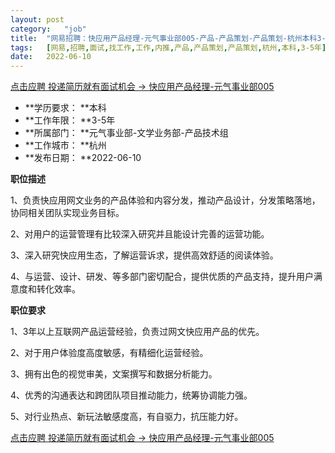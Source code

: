 ```yaml
---
layout:	post
category:	"job"
title:	"网易招聘：快应用产品经理-元气事业部005-产品-产品策划-产品策划-杭州本科3-5年"
tags:	[网易,招聘,面试,找工作,工作,内推,产品,产品策划,产品策划,杭州,本科,3-5年]
date:	2022-06-10
---
```


[点击应聘 投递简历就有面试机会 ->  快应用产品经理-元气事业部005](http://mobile.bole.netease.com/bole/boleDetail?id=40795&employeeId=346f03c3cda5f04c&key=all)



- **学历要求： **本科
- **工作年限： **3-5年
- **所属部门： **元气事业部-文学业务部-产品技术组
- **工作城市： **杭州
- **发布日期： **2022-06-10



**职位描述**

  1、负责快应用网文业务的产品体验和内容分发，推动产品设计，分发策略落地，协同相关团队实现业务目标。

  2、对用户的运营管理有比较深入研究并且能设计完善的运营功能。

  3、深入研究快应用生态，了解运营诉求，提供高效舒适的阅读体验。

  4、与运营、设计、研发、等多部门密切配合，提供优质的产品支持，提升用户满意度和转化效率。



**职位要求**

  1、3年以上互联网产品运营经验，负责过网文快应用产品的优先。

  2、对于用户体验度高度敏感，有精细化运营经验。

  3、拥有出色的视觉审美，文案撰写和数据分析能力。

  4、优秀的沟通表达和跨团队项目推动能力，统筹协调能力强。

  5、对行业热点、新玩法敏感度高，有自驱力，抗压能力好。



[点击应聘 投递简历就有面试机会 ->  快应用产品经理-元气事业部005](http://mobile.bole.netease.com/bole/boleDetail?id=40795&employeeId=346f03c3cda5f04c&key=all)